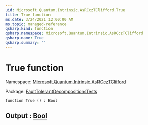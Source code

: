 ```yaml
---
uid: Microsoft.Quantum.Intrinsic.AsRCczTClifford.True
title: True function
ms.date: 3/24/2021 12:00:00 AM
ms.topic: managed-reference
qsharp.kind: function
qsharp.namespace: Microsoft.Quantum.Intrinsic.AsRCczTClifford
qsharp.name: True
qsharp.summary: ''
---
```


# True function

Namespace: [Microsoft.Quantum.Intrinsic.AsRCczTClifford](xref:Microsoft.Quantum.Intrinsic.AsRCczTClifford)

Package: [FaultTolerantDecompositionsTests](https://nuget.org/packages/FaultTolerantDecompositionsTests)




```qsharp
function True () : Bool
```


## Output : [Bool](xref:microsoft.quantum.lang-ref.bool)

